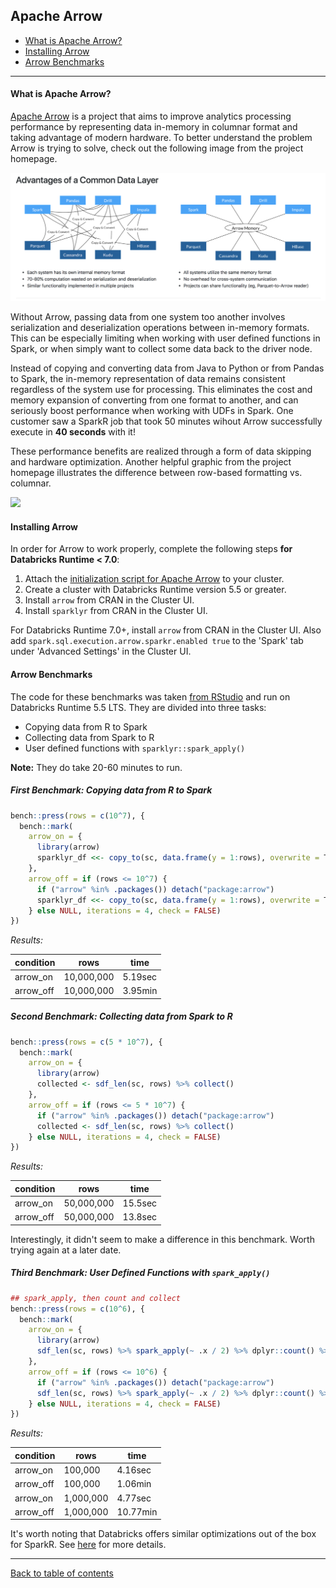 
## Apache Arrow

* [What is Apache Arrow?](#what-is-apache-arrow)
* [Installing Arrow](#installing-arrow)
* [Arrow Benchmarks](#arrow-benchmarks)
___

#### What is Apache Arrow?

[Apache Arrow](https://arrow.apache.org/) is a project that aims to improve analytics processing performance by representing data in-memory in columnar format and taking advantage of modern hardware.  To better understand the problem Arrow is trying to solve, check out the following image from the project homepage.

<img src="https://github.com/kurlare/misc-assets/blob/master/apache-arrow.png?raw=true">

Without Arrow, passing data from one system too another involves serialization and deserialization operations between in-memory formats.  This can be especially limiting when working with user defined functions in Spark, or when simply want to collect some data back to the driver node.  

Instead of copying and converting data from Java to Python or from Pandas to Spark, the in-memory representation of data remains consistent regardless of the system use for processing.  This eliminates the cost and memory expansion of converting from one format to another, and can seriously boost performance when working with UDFs in Spark.  One customer saw a SparkR job that took 50 minutes wihout Arrow successfully execute in **40 seconds** with it!

These performance benefits are realized through a form of data skipping and hardware optimization.  Another helpful graphic from the project homepage illustrates the difference between row-based formatting vs. columnar.

<img src="https://arrow.apache.org/img/simd.png">


#### Installing Arrow
In order for Arrow to work properly, complete the following steps **for Databricks Runtime < 7.0**:

1. Attach the [initialization script for Apache Arrow](https://github.com/marygracemoesta/R-User-Guide/blob/master/Developing_on_Databricks/Customizing.md#apache-arrow-installation) to your cluster. 
2. Create a cluster with Databricks Runtime version 5.5 or greater.
3. Install `arrow` from CRAN in the Cluster UI.
4. Install `sparklyr` from CRAN in the Cluster UI. 

For Databricks Runtime 7.0+, install `arrow` from CRAN in the Cluster UI.  Also add `spark.sql.execution.arrow.sparkr.enabled true` to the 'Spark' tab under 'Advanced Settings' in the Cluster UI.  


#### Arrow Benchmarks
The code for these benchmarks was taken [from RStudio](https://blog.rstudio.com/2019/03/15/sparklyr-1-0/) and run on Databricks Runtime 5.5 LTS.  They are divided into three tasks:

- Copying data from R to Spark
- Collecting data from Spark to R
- User defined functions with `sparklyr::spark_apply()`

**Note:** They do take 20-60 minutes to run.

##### First Benchmark:  Copying data from R to Spark

```r
bench::press(rows = c(10^7), {
  bench::mark(
    arrow_on = {
      library(arrow)
      sparklyr_df <<- copy_to(sc, data.frame(y = 1:rows), overwrite = T)
    },
    arrow_off = if (rows <= 10^7) {
      if ("arrow" %in% .packages()) detach("package:arrow")
      sparklyr_df <<- copy_to(sc, data.frame(y = 1:rows), overwrite = T)
    } else NULL, iterations = 4, check = FALSE)
})
```

_Results:_

| condition  | rows       | time    |
|------------|------------|---------|
| arrow_on   | 10,000,000 | 5.19sec |
| arrow_off  | 10,000,000 | 3.95min |

##### Second Benchmark:  Collecting data from Spark to R

```r
bench::press(rows = c(5 * 10^7), {
  bench::mark(
    arrow_on = {
      library(arrow)
      collected <- sdf_len(sc, rows) %>% collect()
    },
    arrow_off = if (rows <= 5 * 10^7) {
      if ("arrow" %in% .packages()) detach("package:arrow")
      collected <- sdf_len(sc, rows) %>% collect()
    } else NULL, iterations = 4, check = FALSE)
})
```

_Results:_

| condition  | rows       | time    |
|------------|------------|---------|
| arrow_on   | 50,000,000 | 15.5sec |
| arrow_off  | 50,000,000 | 13.8sec |

Interestingly, it didn't seem to make a difference in this benchmark.  Worth trying again at a later date.

##### Third Benchmark: User Defined Functions with `spark_apply()`

```r
## spark_apply, then count and collect
bench::press(rows = c(10^6), {
  bench::mark(
    arrow_on = {
      library(arrow)
      sdf_len(sc, rows) %>% spark_apply(~ .x / 2) %>% dplyr::count() %>% collect
    },
    arrow_off = if (rows <= 10^6) {
      if ("arrow" %in% .packages()) detach("package:arrow")
      sdf_len(sc, rows) %>% spark_apply(~ .x / 2) %>% dplyr::count() %>% collect
    } else NULL, iterations = 4, check = FALSE)
})
```

_Results:_

| condition  | rows       | time    |
|------------|------------|---------|
| arrow_on   | 100,000    | 4.16sec |
| arrow_off  | 100,000    | 1.06min |
| arrow_on   | 1,000,000  | 4.77sec |
| arrow_off  | 1,000,000  | 10.77min|

It's worth noting that Databricks offers similar optimizations out of the box for SparkR.  See [here](https://github.com/marygracemoesta/R-User-Guide/blob/master/Getting_Started/DB_Runtime.md#sparkr-optimization) for more details.

___
[Back to table of contents](https://github.com/marygracemoesta/R-User-Guide#contents)

